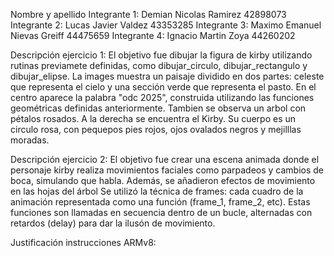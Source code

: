 Nombre y apellido 
Integrante 1: Demian Nicolas Ramirez        42898073
Integrante 2: Lucas Javier Valdez           43353285
Integrante 3: Maximo Emanuel Nievas Greiff  44475659
Integrante 4: Ignacio Martin Zoya           44260202

Descripción ejercicio 1: 
El objetivo fue dibujar la figura de kirby utilizando rutinas previamete definidas, como dibujar_circulo, dibujar_rectangulo y dibujar_elipse.
La images muestra un paisaje dividido en dos partes: celeste que representa el cielo y una sección verde que representa el pasto. En el centro aparece la palabra "odc 2025", construida utilizando las funciones geométricas definidas anteriormente. Tambien se observa  un arbol con pétalos rosados.
A la derecha se encuentra el Kirby. Su cuerpo es un circulo rosa, con pequepos pies rojos, ojos ovalados negros y mejilllas moradas.

Descripción ejercicio 2:
El objetivo fue crear una escena animada donde el personaje kirby realiza movimientos faciales como parpadeos y cambios de boca, simulando que habla. Además, se añadieron efectos de movimiento en las hojas del árbol
Se utilizó la técnica de frames: cada cuadro de la animación representada como una función (frame_1, frame_2, etc).
Estas funciones son llamadas en secuencia dentro de un bucle, alternadas con retardos (delay) para dar la ilusón de movimiento.

Justificación instrucciones ARMv8:
